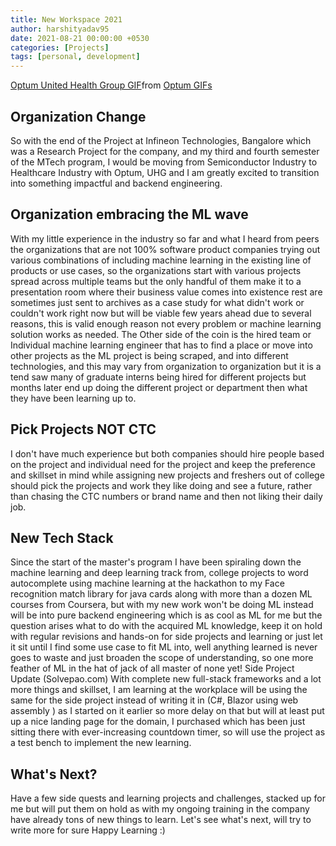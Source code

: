 ```yaml
---
title: New Workspace 2021
author: harshityadav95
date: 2021-08-21 00:00:00 +0530
categories: [Projects]
tags: [personal, development]
---
```


<div class="tenor-gif-embed" data-postid="22311577" data-share-method="host" data-aspect-ratio="1.77778" data-width="100%"><a href="https://tenor.com/view/optum-united-health-group-united-health-care-uhg-optum-logo-gif-22311577">Optum United Health Group GIF</a>from <a href="https://tenor.com/search/optum-gifs">Optum GIFs</a></div> <script type="text/javascript" async src="https://tenor.com/embed.js"></script>

## Organization Change 
So with the end of the Project at Infineon Technologies, Bangalore which was a Research Project for the company, and my third and fourth semester of the MTech program, I would be moving from Semiconductor Industry to Healthcare Industry with Optum, UHG and I am greatly excited to transition into something impactful and backend engineering.‌

## Organization embracing the ML wave

With my little experience in the industry so far and what I heard from peers the organizations that are not 100% software product companies trying out various combinations of including machine learning in the existing line of products or use cases, so the organizations start with various projects spread across multiple teams but the only handful of them make it to a presentation room where their business value comes into existence rest are sometimes just sent to archives as a case study for what didn't work or couldn't work right now but will be viable few years ahead due to several reasons, this is valid enough reason not every problem or machine learning solution works as needed. 
The Other side of the coin is the hired team or Individual machine learning engineer that has to find a place or move into other projects as the ML project is being scraped, and into different technologies, and this may vary from organization to organization but it is a tend saw many of graduate interns being hired for different projects but months later end up doing the different project or department then what they have been learning up to.‌
## Pick Projects NOT CTC
I don't have much experience but both companies should hire people based on the project and individual need for the project and keep the preference and skillset in mind while assigning new projects and freshers out of college should pick the projects and work they like doing and see a future, rather than chasing the CTC numbers or brand name and then not liking their daily job.‌

## New Tech Stack
Since the start of the master's program I have been spiraling down the machine learning and deep learning track from, college projects to word autocomplete using machine learning at the hackathon to my Face recognition match library for java cards along with more than a dozen ML courses from Coursera, but with my new work won't be doing ML instead will be into pure backend engineering which is as cool as ML for me but the question arises what to do with the acquired ML knowledge, keep it on hold with regular revisions and hands-on for side projects and learning or just let it sit until I find some use case to fit ML into, well anything learned is never goes to waste and just broaden the scope of understanding, so one more feather of ML in the hat of jack of all master of none yet!‌
Side Project Update (Solvepao.com)‌
With complete new full-stack frameworks and a lot more things and skillset, I am learning at the workplace will be using the same for the side project instead of writing it in (C#, Blazor using web assembly ) as I started on it earlier so more delay on that but will at least put up a nice landing page for the domain, I purchased which has been just sitting there with ever-increasing countdown timer, so will use the project as a test bench to implement the new learning.‌

## What's Next?
Have a few side quests and learning projects and challenges, stacked up for me but will put them on hold as with my ongoing training in the company have already tons of new things to learn.‌
Let's see what's next, will try to write more for sure 
Happy Learning :)

